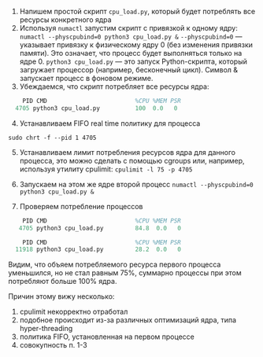 1) Напишем простой скрипт ```cpu_load.py```, 
который будет потреблять все ресурсы конкретного ядра
2) Используя ```numactl``` запустим скрипт с привязкой к одному ядру:
```numactl --physcpubind=0 python3 cpu_load.py &```
```--physcpubind=0``` — указывает привязку к физическому ядру 0 (без изменения привязки памяти). Это означает, что процесс будет выполняться только на ядре 0.
```python3 cpu_load.py``` — это запуск Python-скрипта, который загружает процессор (например, бесконечный цикл).
Символ & запускает процесс в фоновом режиме.
3) Убеждаемся, что скрипт потребляет все ресурсы ядра:
```ps -o pid,cmd,%cpu,%mem,psr -p 4705
    PID CMD                         %CPU %MEM PSR
  4705 python3 cpu_load.py          100  0.0   0
```
4) Устанавливаем FIFO real time политику для процесса
```
sudo chrt -f --pid 1 4705
```

5) Устанавливаем лимит потребления ресурсов ядра для данного процесса, это можно сделать с помощью cgroups
или, например, используя утилиту cpulimit:
```cpulimit -l 75 -p 4705```

6) Запускаем на этом же ядре второй процесс
```numactl --physcpubind=0 python3 cpu_load.py &``` 

7) Проверяем потребление процессов
```ps -o pid,cmd,%cpu,%mem,psr -p 4705
    PID CMD                         %CPU %MEM PSR
   4705 python3 cpu_load.py         84.8  0.0   0
```
```ps -o pid,cmd,%cpu,%mem,psr -p 11918
    PID CMD                         %CPU %MEM PSR
  11918 python3 cpu_load.py         28.2  0.0   0
```
Видим, что объяем потребляемого ресурса первого процесса уменьшился, 
но не стал равным 75%, суммарно процессы при этом потребляют больше 100% ядра.

Причин этому вижу несколько:
1) cpulimit некорректно отработал
2) подобное происходит из-за различных оптимизаций ядра, типа hyper-threading
3) политика FIFO, установленная на первом процессе
4) совокупность п. 1-3
